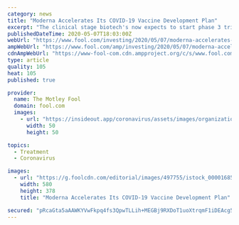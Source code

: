 ```yaml
---
category: news
title: "Moderna Accelerates Its COVID-19 Vaccine Development Plan"
excerpt: "The clinical stage biotech's now expects to start phase 3 trials of its SARS-CoV-2 vaccine candidate early this summer, rather than in the fall."
publishedDateTime: 2020-05-07T18:03:00Z
webUrl: "https://www.fool.com/investing/2020/05/07/moderna-accelerates-its-covid-19-vaccine-developme.aspx"
ampWebUrl: "https://www.fool.com/amp/investing/2020/05/07/moderna-accelerates-its-covid-19-vaccine-developme.aspx"
cdnAmpWebUrl: "https://www-fool-com.cdn.ampproject.org/c/s/www.fool.com/amp/investing/2020/05/07/moderna-accelerates-its-covid-19-vaccine-developme.aspx"
type: article
quality: 105
heat: 105
published: true

provider:
  name: The Motley Fool
  domain: fool.com
  images:
    - url: "https://insideout.app/coronavirus/assets/images/organizations/fool.com-50x50.jpg"
      width: 50
      height: 50

topics:
  - Treatment
  - Coronavirus

images:
  - url: "https://g.foolcdn.com/editorial/images/497755/istock_000016851885_large_large.jpg"
    width: 580
    height: 378
    title: "Moderna Accelerates Its COVID-19 Vaccine Development Plan"

secured: "pRcaGta5aAAWKYVwFkpq4fs3QpwTLLih+MEGBj9RXDoT1uoXtrqmF1iDEAcg57kWMkDqBXcrnGoXo7XSJMxSk7/sFQ6LZmw0NOSIYYP7Es6urBLZSuOYMVXmBu093CQ62lMc3bGXFECbP7jBmBQ3adAms6kjXFnqGbUPGpX1al7wmNwiX0Lqc/MLT25/bS1Ibsoxm97Ewu9J7h8zJtcsoklWZjRfR03VAlV+nlCYE7ynQzwEDkyrV46t4FFG34p+Egtz7SOeWEUexrK1B0s84+VPG3aP1gkcftHeaESsb6mkDd841YWSlR7nrx7Ftf4A7eeopQNbv0JtsShqk3p5z9M7f9K+jwRMqY9ylbs9f9cqv3u0hoZMNQoWX0u8XVJoqg+1UMnKjsf2HBKHJb2SqkqUljFyPPl3fpPRXxfEQTWZuuD7ibgFoyMRnIHgjlI1KswSHO9b/Bs4KtAripHBWbJasL6QRXFZBV1fLvvwpRM=;Kk2GePQVCQTkZh+arEf0Ag=="
---
```


